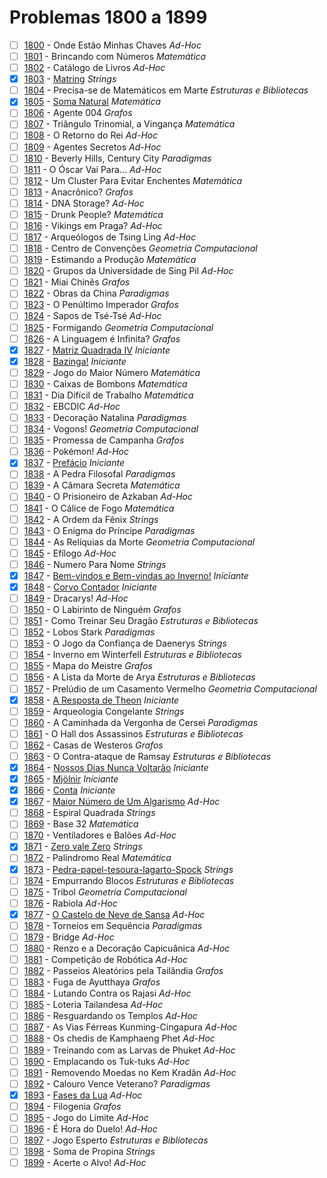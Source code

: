 # Problemas 1800 a 1899

  - [ ]  [1800](https://www.urionlinejudge.com.br/judge/pt/problems/view/1800) - Onde Estão Minhas Chaves *Ad-Hoc*
  - [ ]  [1801](https://www.urionlinejudge.com.br/judge/pt/problems/view/1801) - Brincando com Números *Matemática*
  - [ ]  [1802](https://www.urionlinejudge.com.br/judge/pt/problems/view/1802) - Catálogo de Livros *Ad-Hoc*
  - [x]  [1803](https://www.urionlinejudge.com.br/judge/pt/problems/view/1803) - [Matring](https://github.com/potigol/URI-Potigol/blob/master/src/1800-1899/1803.poti) *Strings*
  - [ ]  [1804](https://www.urionlinejudge.com.br/judge/pt/problems/view/1804) - Precisa-se de Matemáticos em Marte *Estruturas e Bibliotecas*
  - [x]  [1805](https://www.urionlinejudge.com.br/judge/pt/problems/view/1805) - [Soma Natural](https://github.com/potigol/URI-Potigol/blob/master/src/1800-1899/1805.poti) *Matemática*
  - [ ]  [1806](https://www.urionlinejudge.com.br/judge/pt/problems/view/1806) - Agente 004 *Grafos*
  - [ ]  [1807](https://www.urionlinejudge.com.br/judge/pt/problems/view/1807) - Triângulo Trinomial, a Vingança *Matemática*
  - [ ]  [1808](https://www.urionlinejudge.com.br/judge/pt/problems/view/1808) - O Retorno do Rei *Ad-Hoc*
  - [ ]  [1809](https://www.urionlinejudge.com.br/judge/pt/problems/view/1809) - Agentes Secretos *Ad-Hoc*
  - [ ]  [1810](https://www.urionlinejudge.com.br/judge/pt/problems/view/1810) - Beverly Hills, Century City *Paradigmas*
  - [ ]  [1811](https://www.urionlinejudge.com.br/judge/pt/problems/view/1811) - O Óscar Vai Para... *Ad-Hoc*
  - [ ]  [1812](https://www.urionlinejudge.com.br/judge/pt/problems/view/1812) - Um Cluster Para Evitar Enchentes *Matemática*
  - [ ]  [1813](https://www.urionlinejudge.com.br/judge/pt/problems/view/1813) - Anacrônico? *Grafos*
  - [ ]  [1814](https://www.urionlinejudge.com.br/judge/pt/problems/view/1814) - DNA Storage? *Ad-Hoc*
  - [ ]  [1815](https://www.urionlinejudge.com.br/judge/pt/problems/view/1815) - Drunk People? *Matemática*
  - [ ]  [1816](https://www.urionlinejudge.com.br/judge/pt/problems/view/1816) - Vikings em Praga? *Ad-Hoc*
  - [ ]  [1817](https://www.urionlinejudge.com.br/judge/pt/problems/view/1817) - Arqueólogos de Tsing Ling *Ad-Hoc*
  - [ ]  [1818](https://www.urionlinejudge.com.br/judge/pt/problems/view/1818) - Centro de Convenções *Geometria Computacional*
  - [ ]  [1819](https://www.urionlinejudge.com.br/judge/pt/problems/view/1819) - Estimando a Produção *Matemática*
  - [ ]  [1820](https://www.urionlinejudge.com.br/judge/pt/problems/view/1820) - Grupos da Universidade de Sing Pil *Ad-Hoc*
  - [ ]  [1821](https://www.urionlinejudge.com.br/judge/pt/problems/view/1821) - Miai Chinês *Grafos*
  - [ ]  [1822](https://www.urionlinejudge.com.br/judge/pt/problems/view/1822) - Obras da China *Paradigmas*
  - [ ]  [1823](https://www.urionlinejudge.com.br/judge/pt/problems/view/1823) - O Penúltimo Imperador *Grafos*
  - [ ]  [1824](https://www.urionlinejudge.com.br/judge/pt/problems/view/1824) - Sapos de Tsé-Tsé *Ad-Hoc*
  - [ ]  [1825](https://www.urionlinejudge.com.br/judge/pt/problems/view/1825) - Formigando *Geometria Computacional*
  - [ ]  [1826](https://www.urionlinejudge.com.br/judge/pt/problems/view/1826) - A Linguagem é Infinita? *Grafos*
  - [x]  [1827](https://www.urionlinejudge.com.br/judge/pt/problems/view/1827) - [Matriz Quadrada IV](https://github.com/potigol/URI-Potigol/blob/master/src/1800-1899/1827.poti) *Iniciante*
  - [x]  [1828](https://www.urionlinejudge.com.br/judge/pt/problems/view/1828) - [Bazinga!](https://github.com/potigol/URI-Potigol/blob/master/src/1800-1899/1828.poti) *Iniciante*
  - [ ]  [1829](https://www.urionlinejudge.com.br/judge/pt/problems/view/1829) - Jogo do Maior Número *Matemática*
  - [ ]  [1830](https://www.urionlinejudge.com.br/judge/pt/problems/view/1830) - Caixas de Bombons *Matemática*
  - [ ]  [1831](https://www.urionlinejudge.com.br/judge/pt/problems/view/1831) - Dia Difícil de Trabalho *Matemática*
  - [ ]  [1832](https://www.urionlinejudge.com.br/judge/pt/problems/view/1832) - EBCDIC *Ad-Hoc*
  - [ ]  [1833](https://www.urionlinejudge.com.br/judge/pt/problems/view/1833) - Decoração Natalina *Paradigmas*
  - [ ]  [1834](https://www.urionlinejudge.com.br/judge/pt/problems/view/1834) - Vogons! *Geometria Computacional*
  - [ ]  [1835](https://www.urionlinejudge.com.br/judge/pt/problems/view/1835) - Promessa de Campanha *Grafos*
  - [ ]  [1836](https://www.urionlinejudge.com.br/judge/pt/problems/view/1836) - Pokémon! *Ad-Hoc*
  - [x]  [1837](https://www.urionlinejudge.com.br/judge/pt/problems/view/1837) - [Prefácio](https://github.com/potigol/URI-Potigol/blob/master/src/1800-1899/1837.poti) *Iniciante*
  - [ ]  [1838](https://www.urionlinejudge.com.br/judge/pt/problems/view/1838) - A Pedra Filosofal *Paradigmas*
  - [ ]  [1839](https://www.urionlinejudge.com.br/judge/pt/problems/view/1839) - A Câmara Secreta *Matemática*
  - [ ]  [1840](https://www.urionlinejudge.com.br/judge/pt/problems/view/1840) - O Prisioneiro de Azkaban *Ad-Hoc*
  - [ ]  [1841](https://www.urionlinejudge.com.br/judge/pt/problems/view/1841) - O Cálice de Fogo *Matemática*
  - [ ]  [1842](https://www.urionlinejudge.com.br/judge/pt/problems/view/1842) - A Ordem da Fênix *Strings*
  - [ ]  [1843](https://www.urionlinejudge.com.br/judge/pt/problems/view/1843) - O Enigma do Príncipe *Paradigmas*
  - [ ]  [1844](https://www.urionlinejudge.com.br/judge/pt/problems/view/1844) - As Relíquias da Morte *Geometria Computacional*
  - [ ]  [1845](https://www.urionlinejudge.com.br/judge/pt/problems/view/1845) - Efílogo *Ad-Hoc*
  - [ ]  [1846](https://www.urionlinejudge.com.br/judge/pt/problems/view/1846) - Numero Para Nome *Strings*
  - [x]  [1847](https://www.urionlinejudge.com.br/judge/pt/problems/view/1847) - [Bem-vindos e Bem-vindas ao Inverno!](https://github.com/potigol/URI-Potigol/blob/master/src/1800-1899/1847.poti) *Iniciante*
  - [x]  [1848](https://www.urionlinejudge.com.br/judge/pt/problems/view/1848) - [Corvo Contador](https://github.com/potigol/URI-Potigol/blob/master/src/1800-1899/1848.poti) *Iniciante*
  - [ ]  [1849](https://www.urionlinejudge.com.br/judge/pt/problems/view/1849) - Dracarys! *Ad-Hoc*
  - [ ]  [1850](https://www.urionlinejudge.com.br/judge/pt/problems/view/1850) - O Labirinto de Ninguém *Grafos*
  - [ ]  [1851](https://www.urionlinejudge.com.br/judge/pt/problems/view/1851) - Como Treinar Seu Dragão *Estruturas e Bibliotecas*
  - [ ]  [1852](https://www.urionlinejudge.com.br/judge/pt/problems/view/1852) - Lobos Stark *Paradigmas*
  - [ ]  [1853](https://www.urionlinejudge.com.br/judge/pt/problems/view/1853) - O Jogo da Confiança de Daenerys *Strings*
  - [ ]  [1854](https://www.urionlinejudge.com.br/judge/pt/problems/view/1854) - Inverno em Winterfell *Estruturas e Bibliotecas*
  - [ ]  [1855](https://www.urionlinejudge.com.br/judge/pt/problems/view/1855) - Mapa do Meistre *Grafos*
  - [ ]  [1856](https://www.urionlinejudge.com.br/judge/pt/problems/view/1856) - A Lista da Morte de Arya *Estruturas e Bibliotecas*
  - [ ]  [1857](https://www.urionlinejudge.com.br/judge/pt/problems/view/1857) - Prelúdio de um Casamento Vermelho *Geometria Computacional*
  - [x]  [1858](https://www.urionlinejudge.com.br/judge/pt/problems/view/1858) - [A Resposta de Theon](https://github.com/potigol/URI-Potigol/blob/master/src/1800-1899/1858.poti) *Iniciante*
  - [ ]  [1859](https://www.urionlinejudge.com.br/judge/pt/problems/view/1859) - Arqueologia Congelante *Strings*
  - [ ]  [1860](https://www.urionlinejudge.com.br/judge/pt/problems/view/1860) - A Caminhada da Vergonha de Cersei *Paradigmas*
  - [ ]  [1861](https://www.urionlinejudge.com.br/judge/pt/problems/view/1861) - O Hall dos Assassinos *Estruturas e Bibliotecas*
  - [ ]  [1862](https://www.urionlinejudge.com.br/judge/pt/problems/view/1862) - Casas de Westeros *Grafos*
  - [ ]  [1863](https://www.urionlinejudge.com.br/judge/pt/problems/view/1863) - O Contra-ataque de Ramsay *Estruturas e Bibliotecas*
  - [x]  [1864](https://www.urionlinejudge.com.br/judge/pt/problems/view/1864) - [Nossos Dias Nunca Voltarão](https://github.com/potigol/URI-Potigol/blob/master/src/1800-1899/1864.poti) *Iniciante*
  - [x]  [1865](https://www.urionlinejudge.com.br/judge/pt/problems/view/1865) - [Mjölnir](https://github.com/potigol/URI-Potigol/blob/master/src/1800-1899/1865.poti) *Iniciante*
  - [x]  [1866](https://www.urionlinejudge.com.br/judge/pt/problems/view/1866) - [Conta](https://github.com/potigol/URI-Potigol/blob/master/src/1800-1899/1866.poti) *Iniciante*
  - [x]  [1867](https://www.urionlinejudge.com.br/judge/pt/problems/view/1867) - [Maior Número de Um Algarismo](https://github.com/potigol/URI-Potigol/blob/master/src/1800-1899/1867.poti) *Ad-Hoc*
  - [ ]  [1868](https://www.urionlinejudge.com.br/judge/pt/problems/view/1868) - Espiral Quadrada *Strings*
  - [ ]  [1869](https://www.urionlinejudge.com.br/judge/pt/problems/view/1869) - Base 32 *Matemática*
  - [ ]  [1870](https://www.urionlinejudge.com.br/judge/pt/problems/view/1870) - Ventiladores e Balões *Ad-Hoc*
  - [x]  [1871](https://www.urionlinejudge.com.br/judge/pt/problems/view/1871) - [Zero vale Zero](https://github.com/potigol/URI-Potigol/blob/master/src/1800-1899/1871.poti) *Strings*
  - [ ]  [1872](https://www.urionlinejudge.com.br/judge/pt/problems/view/1872) - Palíndromo Real *Matemática*
  - [x]  [1873](https://www.urionlinejudge.com.br/judge/pt/problems/view/1873) - [Pedra-papel-tesoura-lagarto-Spock](https://github.com/potigol/URI-Potigol/blob/master/src/1800-1899/1873.poti) *Strings*
  - [ ]  [1874](https://www.urionlinejudge.com.br/judge/pt/problems/view/1874) - Empurrando Blocos *Estruturas e Bibliotecas*
  - [ ]  [1875](https://www.urionlinejudge.com.br/judge/pt/problems/view/1875) - Tribol *Geometria Computacional*
  - [ ]  [1876](https://www.urionlinejudge.com.br/judge/pt/problems/view/1876) - Rabiola *Ad-Hoc*
  - [x]  [1877](https://www.urionlinejudge.com.br/judge/pt/problems/view/1877) - [O Castelo de Neve de Sansa](https://github.com/potigol/URI-Potigol/blob/master/src/1800-1899/1877.poti) *Ad-Hoc*
  - [ ]  [1878](https://www.urionlinejudge.com.br/judge/pt/problems/view/1878) - Torneios em Sequência *Paradigmas*
  - [ ]  [1879](https://www.urionlinejudge.com.br/judge/pt/problems/view/1879) - Bridge *Ad-Hoc*
  - [ ]  [1880](https://www.urionlinejudge.com.br/judge/pt/problems/view/1880) - Renzo e a Decoração Capicuânica *Ad-Hoc*
  - [ ]  [1881](https://www.urionlinejudge.com.br/judge/pt/problems/view/1881) - Competição de Robótica *Ad-Hoc*
  - [ ]  [1882](https://www.urionlinejudge.com.br/judge/pt/problems/view/1882) - Passeios Aleatórios pela Tailândia *Grafos*
  - [ ]  [1883](https://www.urionlinejudge.com.br/judge/pt/problems/view/1883) - Fuga de Ayutthaya *Grafos*
  - [ ]  [1884](https://www.urionlinejudge.com.br/judge/pt/problems/view/1884) - Lutando Contra os Rajasi *Ad-Hoc*
  - [ ]  [1885](https://www.urionlinejudge.com.br/judge/pt/problems/view/1885) - Loteria Tailandesa *Ad-Hoc*
  - [ ]  [1886](https://www.urionlinejudge.com.br/judge/pt/problems/view/1886) - Resguardando os Templos *Ad-Hoc*
  - [ ]  [1887](https://www.urionlinejudge.com.br/judge/pt/problems/view/1887) - As Vias Férreas Kunming-Cingapura *Ad-Hoc*
  - [ ]  [1888](https://www.urionlinejudge.com.br/judge/pt/problems/view/1888) - Os chedis de Kamphaeng Phet *Ad-Hoc*
  - [ ]  [1889](https://www.urionlinejudge.com.br/judge/pt/problems/view/1889) - Treinando com as Larvas de Phuket *Ad-Hoc*
  - [ ]  [1890](https://www.urionlinejudge.com.br/judge/pt/problems/view/1890) - Emplacando os Tuk-tuks *Ad-Hoc*
  - [ ]  [1891](https://www.urionlinejudge.com.br/judge/pt/problems/view/1891) - Removendo Moedas no Kem Kradãn *Ad-Hoc*
  - [ ]  [1892](https://www.urionlinejudge.com.br/judge/pt/problems/view/1892) - Calouro Vence Veterano? *Paradigmas*
  - [x]  [1893](https://www.urionlinejudge.com.br/judge/pt/problems/view/1893) - [Fases da Lua](https://github.com/potigol/URI-Potigol/blob/master/src/1800-1899/1893.poti) *Ad-Hoc*
  - [ ]  [1894](https://www.urionlinejudge.com.br/judge/pt/problems/view/1894) - Filogenia *Grafos*
  - [ ]  [1895](https://www.urionlinejudge.com.br/judge/pt/problems/view/1895) - Jogo do Limite *Ad-Hoc*
  - [ ]  [1896](https://www.urionlinejudge.com.br/judge/pt/problems/view/1896) - É Hora do Duelo! *Ad-Hoc*
  - [ ]  [1897](https://www.urionlinejudge.com.br/judge/pt/problems/view/1897) - Jogo Esperto *Estruturas e Bibliotecas*
  - [ ]  [1898](https://www.urionlinejudge.com.br/judge/pt/problems/view/1898) - Soma de Propina *Strings*
  - [ ]  [1899](https://www.urionlinejudge.com.br/judge/pt/problems/view/1899) - Acerte o Alvo! *Ad-Hoc*